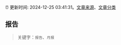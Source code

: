 :alarm_clock: 更新时间: 2024-12-25 03:41:31。[文章来源](/README.md)、[文章分类](/TAGS.md)

## 报告


> 关键字：`报告`、`月报`



